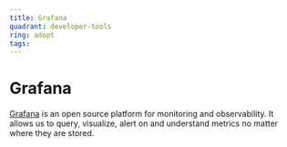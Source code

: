 ```yaml
---
title: Grafana
quadrant: developer-tools
ring: adopt
tags:
---
```


# Grafana

<a href="https://grafana.com/" target="_blank">Grafana</a> is an open source platform for monitoring and observability.
It allows us to query, visualize, alert on and understand metrics no matter where they are stored. 
